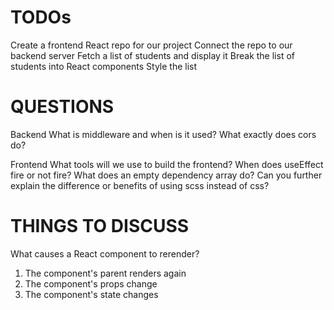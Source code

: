 # TODOs
Create a frontend React repo for our project
Connect the repo to our backend server
Fetch a list of students and display it
Break the list of students into React components
Style the list

# QUESTIONS
Backend
What is middleware and when is it used?
What exactly does cors do?

Frontend
What tools will we use to build the frontend?
When does useEffect fire or not fire? What does an empty dependency array do?
Can you further explain the difference or benefits of using scss instead of css?


# THINGS TO DISCUSS
What causes a React component to rerender?

1. The component's parent renders again
2. The component's props change
3.  The component's state changes